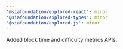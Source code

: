 ```yaml
---
'@siafoundation/explored-react': minor
'@siafoundation/explored-types': minor
'@siafoundation/explored-js': minor
---
```


Added block time and difficulty metrics APIs.
